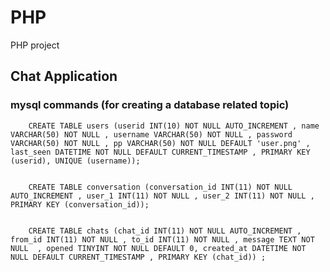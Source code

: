 # PHP
PHP project
## Chat Application

### mysql commands (for creating a database related topic)

        CREATE TABLE users (userid INT(10) NOT NULL AUTO_INCREMENT , name VARCHAR(50) NOT NULL , username VARCHAR(50) NOT NULL , password VARCHAR(50) NOT NULL , pp VARCHAR(50) NOT NULL DEFAULT 'user.png' , last_seen DATETIME NOT NULL DEFAULT CURRENT_TIMESTAMP , PRIMARY KEY (userid), UNIQUE (username));


        CREATE TABLE conversation (conversation_id INT(11) NOT NULL AUTO_INCREMENT , user_1 INT(11) NOT NULL , user_2 INT(11) NOT NULL , PRIMARY KEY (conversation_id));


        CREATE TABLE chats (chat_id INT(11) NOT NULL AUTO_INCREMENT , from_id INT(11) NOT NULL , to_id INT(11) NOT NULL , message TEXT NOT NULL  , opened TINYINT NOT NULL DEFAULT 0, created_at DATETIME NOT NULL DEFAULT CURRENT_TIMESTAMP , PRIMARY KEY (chat_id)) ;


